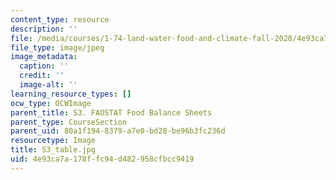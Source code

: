```yaml
---
content_type: resource
description: ''
file: /media/courses/1-74-land-water-food-and-climate-fall-2020/4e93ca7a178ffc94d482958cfbcc9419_S3_table.jpg
file_type: image/jpeg
image_metadata:
  caption: ''
  credit: ''
  image-alt: ''
learning_resource_types: []
ocw_type: OCWImage
parent_title: S3. FAOSTAT Food Balance Sheets
parent_type: CourseSection
parent_uid: 80a1f194-8379-a7e0-bd28-be96b3fc236d
resourcetype: Image
title: S3_table.jpg
uid: 4e93ca7a-178f-fc94-d482-958cfbcc9419
---
```

